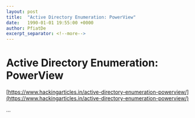 ```yaml
---
layout: post
title:  "Active Directory Enumeration: PowerView"
date:   1990-01-01 19:55:00 +0000
author: PfiatDe
excerpt_separator: <!--more-->
---
```


# Active Directory Enumeration: PowerView
[https://www.hackingarticles.in/active-directory-enumeration-powerview/](https://www.hackingarticles.in/active-directory-enumeration-powerview/)

...
<!--more-->
